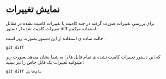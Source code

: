 نمایش تغییرات
====

برای بررسی تغییرات صورت گرفته در چند کامیت یا تغییرات کامیت نشده در مقابل تغییرات کامیت شده از دستور diff استفاده میکنیم.

حالت ساده ی استفاده از این دستور بصورت زیر است :
```
git diff
```
که این دستور تغییرات کامیت نشده ی تمام فایل ها را به شما نشان میدهد.بصورت زیر میتوانید تغییرات یک فایل خاص را نیز ببینید :
```
git diff نام‌فایل
```
